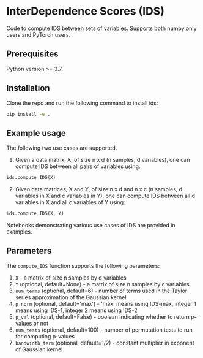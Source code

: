 # InterDependence Scores (IDS) 

Code to compute IDS between sets of variables.  Supports both numpy only users and PyTorch users.  

## Prerequisites 

Python version >= 3.7.

## Installation 

Clone the repo and run the following command to install ids:

```bash
pip install -e .
```

## Example usage

The following two use cases are supported.  

1. Given a data matrix, X, of size n x d (n samples, d variables), one can compute IDS between all pairs of variables using: 

```python
ids.compute_IDS(X)
```

2.  Given data matrices, X and Y, of size n x d and n x c (n samples, d variables in X and c variables in Y), one can compute IDS between all d variables in X and all c variables of Y using: 

```python
ids.compute_IDS(X, Y)
```

Notebooks demonstrating various use cases of IDS are provided in examples.

## Parameters
The ```compute_IDS``` function supports the following parameters: 
1. ```X``` - a matrix of size n samples by d variables
2. ```Y``` (optional, default=None) - a matrix of size n samples by c variables
3. ```num_terms``` (optional, default=6) - number of terms used in the Taylor series approximation of the Gaussian kernel 
4. ```p_norm``` (optional, default='max') - 'max' means using IDS-max, integer 1 means using IDS-1, integer 2 means using IDS-2 
5. ```p_val``` (optional, default=False) - boolean indicating whether to return p-values or not
6. ```num_tests``` (optional, default=100) - number of permutation tests to run for computing p-values
7. ```bandwidth_term``` (optional, default=1/2) - constant multiplier in exponent of Gaussian kernel